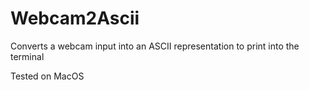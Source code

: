 # Webcam2Ascii

Converts a webcam input into an ASCII representation to print into the terminal

Tested on MacOS